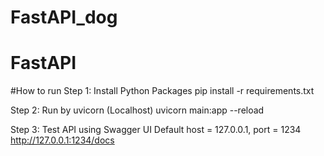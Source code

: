﻿# FastAPI_dog
# FastAPI
#How to run
Step 1: Install Python Packages
pip install -r requirements.txt

Step 2: Run by uvicorn (Localhost)
uvicorn main:app --reload

Step 3: Test API using Swagger UI
Default host = 127.0.0.1, port = 1234
http://127.0.0.1:1234/docs
